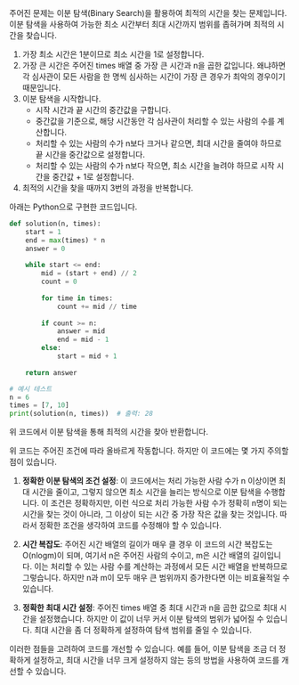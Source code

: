 주어진 문제는 이분 탐색(Binary Search)을 활용하여 최적의 시간을 찾는 문제입니다.  
이분 탐색을 사용하여 가능한 최소 시간부터 최대 시간까지 범위를 좁혀가며 최적의 시간을 찾습니다.

1. 가장 최소 시간은 1분이므로 최소 시간을 1로 설정합니다.
2. 가장 큰 시간은 주어진 times 배열 중 가장 큰 시간과 n을 곱한 값입니다. 왜냐하면 각 심사관이 모든 사람을 한 명씩 심사하는 시간이 가장 큰 경우가 최악의 경우이기 때문입니다.
3. 이분 탐색을 시작합니다.
   - 시작 시간과 끝 시간의 중간값을 구합니다.
   - 중간값을 기준으로, 해당 시간동안 각 심사관이 처리할 수 있는 사람의 수를 계산합니다.
   - 처리할 수 있는 사람의 수가 n보다 크거나 같으면, 최대 시간을 줄여야 하므로 끝 시간을 중간값으로 설정합니다.
   - 처리할 수 있는 사람의 수가 n보다 작으면, 최소 시간을 늘려야 하므로 시작 시간을 중간값 + 1로 설정합니다.
4. 최적의 시간을 찾을 때까지 3번의 과정을 반복합니다.

아래는 Python으로 구현한 코드입니다.

```python
def solution(n, times):
    start = 1
    end = max(times) * n
    answer = 0
    
    while start <= end:
        mid = (start + end) // 2
        count = 0
        
        for time in times:
            count += mid // time
        
        if count >= n:
            answer = mid
            end = mid - 1
        else:
            start = mid + 1
    
    return answer

# 예시 테스트
n = 6
times = [7, 10]
print(solution(n, times))  # 출력: 28
```

위 코드에서 이분 탐색을 통해 최적의 시간을 찾아 반환합니다.

위 코드는 주어진 조건에 따라 올바르게 작동합니다. 하지만 이 코드에는 몇 가지 주의할 점이 있습니다.

1. **정확한 이분 탐색의 조건 설정**: 이 코드에서는 처리 가능한 사람 수가 n 이상이면 최대 시간을 줄이고, 그렇지 않으면 최소 시간을 늘리는 방식으로 이분 탐색을 수행합니다.  이 조건은 정확하지만, 이런 식으로 처리 가능한 사람 수가 정확히 n명이 되는 시간을 찾는 것이 아니라, 그 이상이 되는 시간 중 가장 작은 값을 찾는 것입니다. 따라서 정확한 조건을 생각하여 코드를 수정해야 할 수 있습니다.

2. **시간 복잡도**: 주어진 시간 배열의 길이가 매우 클 경우 이 코드의 시간 복잡도는 O(nlogm)이 되며, 여기서 n은 주어진 사람의 수이고, m은 시간 배열의 길이입니다. 이는 처리할 수 있는 사람 수를 계산하는 과정에서 모든 시간 배열을 반복하므로 그렇습니다. 하지만 n과 m이 모두 매우 큰 범위까지 증가한다면 이는 비효율적일 수 있습니다.

3. **정확한 최대 시간 설정**: 주어진 times 배열 중 최대 시간과 n을 곱한 값으로 최대 시간을 설정했습니다. 하지만 이 값이 너무 커서 이분 탐색의 범위가 넓어질 수 있습니다. 최대 시간을 좀 더 정확하게 설정하여 탐색 범위를 줄일 수 있습니다.

이러한 점들을 고려하여 코드를 개선할 수 있습니다. 예를 들어, 이분 탐색을 조금 더 정확하게 설정하고, 최대 시간을 너무 크게 설정하지 않는 등의 방법을 사용하여 코드를 개선할 수 있습니다.